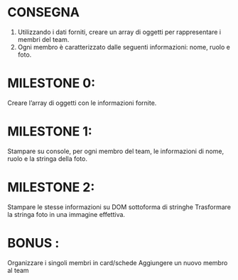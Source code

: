 # CONSEGNA
1. Utilizzando i dati forniti, creare un array di oggetti per rappresentare i membri del team.
2. Ogni membro è caratterizzato dalle seguenti informazioni: nome, ruolo e foto.

# MILESTONE 0:
Creare l’array di oggetti con le informazioni fornite.

# MILESTONE 1:
Stampare su console, per ogni membro del team, le informazioni di nome, ruolo e la stringa della foto.

# MILESTONE 2:
Stampare le stesse informazioni su DOM sottoforma di stringhe
Trasformare la stringa foto in una immagine effettiva.

# BONUS :
Organizzare i singoli membri in card/schede
Aggiungere un nuovo membro al team